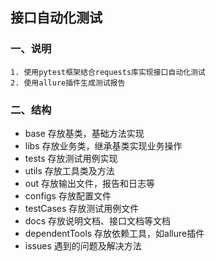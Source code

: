 ## 接口自动化测试
### 一、说明
    1. 使用pytest框架结合requests库实现接口自动化测试
    2. 使用allure插件生成测试报告 
### 二、结构
- base 存放基类，基础方法实现
- libs 存放业务类，继承基类实现业务操作
- tests 存放测试用例实现
- utils 存放工具类及方法
- out 存放输出文件，报告和日志等
- configs 存放配置文件
- testCases 存放测试用例文件
- docs 存放说明文档、接口文档等文档
- dependentTools 存放依赖工具，如allure插件
- issues 遇到的问题及解决方法
